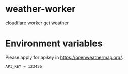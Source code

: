 # weather-worker
cloudflare worker get weather

# Environment variables

Please apply for apikey in https://openweathermap.org/.

```
API_KEY = 123456
```
